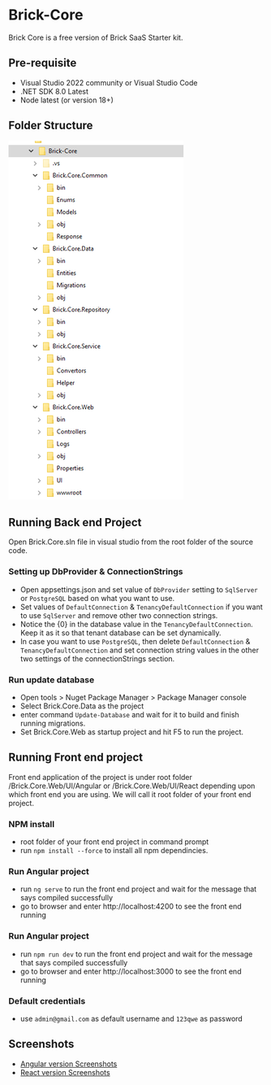 # Brick-Core
Brick Core is a free version of Brick SaaS Starter kit. 

## Pre-requisite
- Visual Studio 2022 community or Visual Studio Code
- .NET SDK 8.0 Latest
- Node latest (or version 18+)

## Folder Structure
![folder structure screenshot](/images/project-structure.png)
## Running Back end Project
Open Brick.Core.sln file in visual studio from the root folder of the source code.

### Setting up DbProvider & ConnectionStrings
- Open appsettings.json and set value of `DbProvider` setting to `SqlServer` or `PostgreSQL` based on what you want to use.
- Set values of `DefaultConnection` & `TenancyDefaultConnection` if you want to use `SqlServer` and remove other two connection strings.
- Notice the {0} in the database value in the `TenancyDefaultConnection`. Keep it as it so that tenant database can be set dynamically. 
- In case you want to use `PostgreSQL`, then delete `DefaultConnection` & `TenancyDefaultConnection` and set connection string values in the other two settings of the connectionStrings section.

### Run update database
- Open tools > Nuget Package Manager > Package Manager console
- Select Brick.Core.Data as the project 
- enter command `Update-Database` and wait for it to build and finish running migrations.
- Set Brick.Core.Web as startup project and hit F5 to run the project.

## Running Front end project
Front end application of the project is under root folder /Brick.Core.Web/UI/Angular or /Brick.Core.Web/UI/React depending upon which front end you are using. We will call it root folder of your front end project. 

### NPM install 
- root folder of your front end project in command prompt 
- run `npm install --force` to install all npm dependincies.

### Run Angular project 
- run `ng serve` to run the front end project and wait for the message that says compiled successfully
- go to browser and enter http://localhost:4200 to see the front end running 

### Run Angular project 
- run `npm run dev` to run the front end project and wait for the message that says compiled successfully
- go to browser and enter http://localhost:3000 to see the front end running 

### Default credentials
- use `admin@gmail.com` as default username and `123qwe` as password


## Screenshots
- [Angular version Screenshots](./docs/angular-screens.md)
- [React version Screenshots](./docs/react-screens.md)

### 